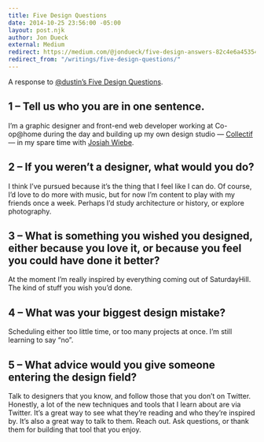 ```yaml
---
title: Five Design Questions
date: 2014-10-25 23:56:00 -05:00
layout: post.njk
author: Jon Dueck
external: Medium
redirect: https://medium.com/@jondueck/five-design-answers-82c4e6a45354
redirect_from: "/writings/five-design-questions/"
---
```


A response to [@dustin’s Five Design Questions](https://medium.com/5-design-questions/five-design-questions-3d0e130b905a).

## 1 – Tell us who you are in one sentence.
I’m a graphic designer and front-end web developer working at Co-op@home during the day and building up my own design studio — [Collectif](https://collectif.co) — in my spare time with [Josiah Wiebe](https://jwie.be).

## 2 – If you weren’t a designer, what would you do?
I think I’ve pursued because it’s the thing that I feel like I can do. Of course, I’d love to do more with music, but for now I’m content to play with my friends once a week. Perhaps I’d study architecture or history, or explore photography.

## 3 – What is something you wished you designed, either because you love it, or because you feel you could have done it better?
At the moment I’m really inspired by everything coming out of SaturdayHill. The kind of stuff you wish you’d done.

## 4 – What was your biggest design mistake?
Scheduling either too little time, or too many projects at once. I’m still learning to say “no”.

## 5 – What advice would you give someone entering the design field?
Talk to designers that you know, and follow those that you don’t on Twitter. Honestly, a lot of the new techniques and tools that I learn about are via Twitter. It’s a great way to see what they’re reading and who they’re inspired by. It’s also a great way to talk to them. Reach out. Ask questions, or thank them for building that tool that you enjoy.
